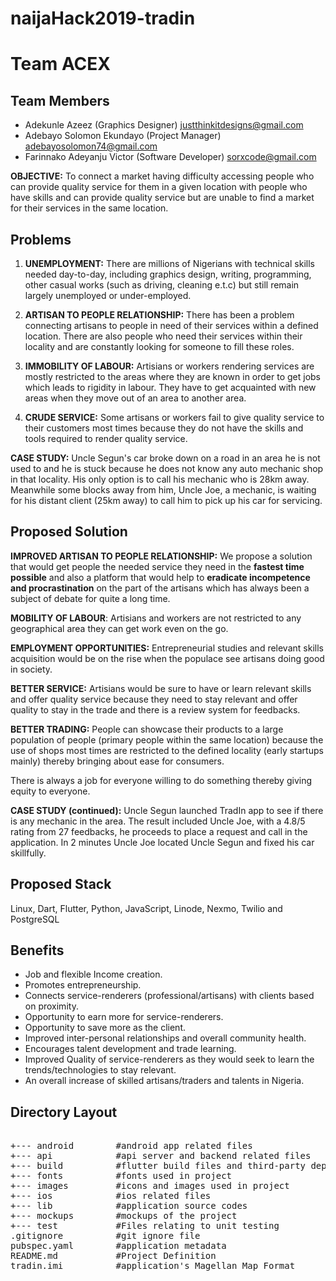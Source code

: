 # naijaHack2019-tradin

# Team ACEX

## Team Members

- Adekunle Azeez (Graphics Designer)
  justthinkitdesigns@gmail.com
- Adebayo Solomon Ekundayo (Project Manager)
  adebayosolomon74@gmail.com
- Farinnako Adeyanju Victor (Software Developer)
  sorxcode@gmail.com


**OBJECTIVE:** To connect a market having difficulty accessing people who can provide quality service for them in a given location with people who have skills and can provide quality service but are unable to find a market for their services in the same location.

## Problems

1. **UNEMPLOYMENT:** There are millions of Nigerians with technical skills needed day-to-day, including graphics design, writing, programming, other casual works (such as driving, cleaning e.t.c) but still remain largely unemployed or under-employed.

2. **ARTISAN TO PEOPLE RELATIONSHIP:** There has been a problem connecting artisans to people in need of their services within a defined location. There are also people who need their services within their locality and are constantly looking for someone to fill these roles.

3. **IMMOBILITY OF LABOUR:** Artisians or workers rendering services are mostly restricted to the areas where they are known in order to get jobs which leads to rigidity in labour. They have to get acquainted with new areas when they move out of an area to another area.

4. **CRUDE SERVICE:** Some artisans or workers fail to give quality service to their customers most times because they do not have the skills and tools required to render quality service.

**CASE STUDY:** Uncle Segun's car broke down on a road in an area he is not used to and he is stuck because he does not know any auto mechanic shop in that locality. His only option is to call his mechanic who is 28km away. Meanwhile some blocks away from him, Uncle Joe, a mechanic, is waiting for his distant client (25km away) to call him to pick up his car for servicing.

## Proposed Solution

**IMPROVED ARTISAN TO PEOPLE RELATIONSHIP:** We propose a solution that would get people the needed service they need in the **fastest time possible** and also a platform that would help to **eradicate incompetence and procrastination** on the part of the artisans which has always been a subject of debate for quite a long time.

**MOBILITY OF LABOUR**: Artisians and workers are not restricted to any geographical area they can get work even on the go.

**EMPLOYMENT OPPORTUNITIES:** Entrepreneurial studies and relevant skills acquisition would be on the rise when the populace see artisans doing good in society.

**BETTER SERVICE:** Artisians would be sure to have or learn relevant skills and offer quality service because they need to stay relevant and offer quality to stay in the trade and there is a review system for feedbacks.

**BETTER TRADING:** People can showcase their products to a large population of people (primary people within the same location) because the use of shops most times are restricted to the defined locality (early startups mainly) thereby bringing about ease for consumers.

There is always a job for everyone willing to do something thereby giving equity to everyone.

**CASE STUDY (continued):** Uncle Segun launched TradIn app to see if there is any mechanic in the area. The result included Uncle Joe, with a 4.8/5 rating from 27 feedbacks, he proceeds to place a request and call in the application. In 2 minutes Uncle Joe located Uncle Segun and fixed his car skillfully.

## Proposed Stack

Linux, Dart, Flutter, Python, JavaScript, Linode, Nexmo, Twilio and PostgreSQL

## Benefits

- Job and flexible Income creation.
- Promotes entrepreneurship.
- Connects service-renderers (professional/artisans) with clients based on proximity.
- Opportunity to earn more for service-renderers.
- Opportunity to save more as the client.
- Improved inter-personal relationships and overall community health.
- Encourages talent development and trade learning.
- Improved Quality of service-renderers as they would seek to learn the trends/technologies to stay relevant.
- An overall increase of skilled artisans/traders and talents in Nigeria.

## Directory Layout

<pre>

+--- android        #android app related files
+--- api            #api server and backend related files
+--- build          #flutter build files and third-party dependencies
+--- fonts          #fonts used in project
+--- images         #icons and images used in project
+--- ios            #ios related files
+--- lib            #application source codes
+--- mockups        #mockups of the project
+--- test           #Files relating to unit testing
.gitignore          #git ignore file
pubspec.yaml        #application metadata
README.md           #Project Definition
tradin.imi          #application's Magellan Map Format
</pre>
